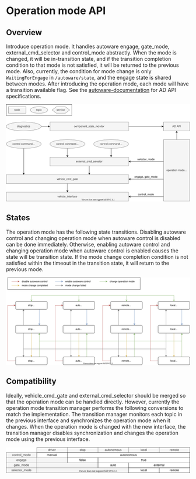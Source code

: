 # Operation mode API

## Overview

Introduce operation mode. It handles autoware engage, gate_mode, external_cmd_selector and control_mode abstractly. When the mode is changed, it will be in-transition state, and if the transition completion condition to that mode is not satisfied, it will be returned to the previous mode. Also, currently, the condition for mode change is only `WaitingForEngage` in `/autoware/state`, and the engage state is shared between modes. After introducing the operation mode, each mode will have a transition available flag. See the [autoware-documentation](https://autowarefoundation.github.io/autoware-documentation/main/design/autoware-interfaces/ad-api/features/operation_mode/) for AD API specifications.

![operation-mode-architecture](images/operation-mode-architecture.drawio.svg)

## States

The operation mode has the following state transitions. Disabling autoware control and changing operation mode when autoware control is disabled can be done immediately.
Otherwise, enabling autoware control and changing operation mode when autoware control is enabled causes the state will be transition state.
If the mode change completion condition is not satisfied within the timeout in the transition state, it will return to the previous mode.

![operation-mode-state](images/operation-mode-state.drawio.svg)

## Compatibility

Ideally, vehicle_cmd_gate and external_cmd_selector should be merged so that the operation mode can be handled directly.
However, currently the operation mode transition manager performs the following conversions to match the implementation.
The transition manager monitors each topic in the previous interface and synchronizes the operation mode when it changes.
When the operation mode is changed with the new interface, the transition manager disables synchronization and changes the operation mode using the previous interface.

![operation-mode-table](images/operation-mode-table.drawio.svg)
